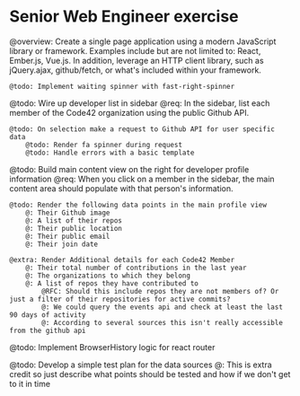 
# Senior Web Engineer exercise

@overview: Create a single page application using a modern JavaScript library or
framework. Examples include but are not limited to: React, Ember.js, Vue.js. In
addition, leverage an HTTP client library, such as jQuery.ajax, github/fetch, or
what's included within your framework.

    @todo: Implement waiting spinner with fast-right-spinner
    
@todo: Wire up developer list in sidebar
    @req: In the sidebar, list each member of the Code42 organization using the public Github API.

    @todo: On selection make a request to Github API for user specific data
        @todo: Render fa spinner during request
        @todo: Handle errors with a basic template

@todo: Build main content view on the right for developer profile information
    @req: When you click on a member in the sidebar, the main content area should populate with that person's information.

    @todo: Render the following data points in the main profile view
        @: Their Github image
        @: A list of their repos
        @: Their public location
        @: Their public email
        @: Their join date

    @extra: Render Additional details for each Code42 Member
        @: Their total number of contributions in the last year
        @: The organizations to which they belong
        @: A list of repos they have contributed to
            @RFC: Should this include repos they are not members of? Or just a filter of their repositories for active commits?
            @: We could query the events api and check at least the last 90 days of activity
            @: According to several sources this isn't really accessible from the github api

@todo: Implement BrowserHistory logic for react router

@todo: Develop a simple test plan for the data sources
    @: This is extra credit so just describe what points should be tested and how if we don't get to it in time
